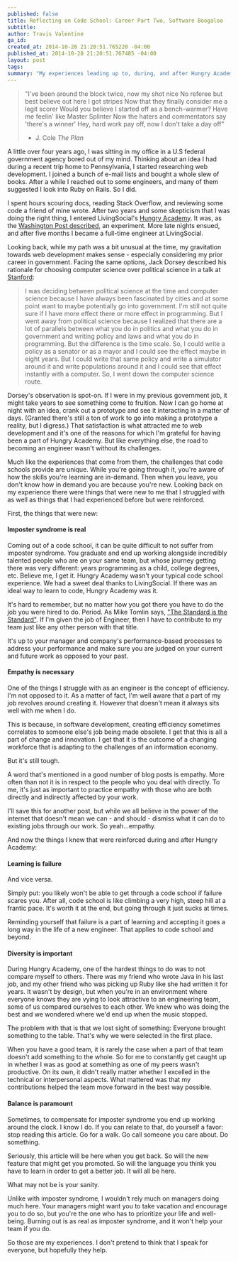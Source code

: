 ```yaml
---
published: false
title: Reflecting on Code School: Career Part Two, Software Boogaloo
subtitle:
author: Travis Valentine
ga_id:
created_at: 2014-10-28 21:20:51.765220 -04:00
published_at: 2014-10-28 21:20:51.767485 -04:00
layout: post
tags:
summary: "My experiences leading up to, during, and after Hungry Academy, the code school I attended."
---
```


>"I've been around the block twice, now my shot nice
>No referee but best believe out here I got stripes
>Now that they finally consider me a legit scorer
>Would you believe I started off as a bench-warmer?
>Have me feelin' like Master Splinter
>Now the haters and commentators say 'there's a winner'
>Hey, hard work pay off, now I don't take a day off"
>- J. Cole _The Plan_

A little over four years ago, I was sitting in my office in a U.S federal government agency bored out of my mind. Thinking about an idea I had during a recent trip home to Pennsylvania, I started researching web development. I joined a bunch of e-mail lists and bought a whole slew of books. After a while I reached out to some engineers, and many of them suggested I look into Ruby on Rails. So I did.

I spent hours scouring docs, reading Stack Overflow, and reviewing some code a friend of mine wrote. After two years and some skepticism that I was doing the right thing, I entered LivingSocial's [Hungry Academy](http://www.hungryacademy.com/). It was, as the [Washington Post described](http://www.washingtonpost.com/business/capitalbusiness/with-hungry-academy-livingsocial-aims-to-build-its-own-techies/2012/07/29/gJQAH5Q2IX_story.html), an experiment. More late nights ensued, and after five months I became a full-time engineer at LivingSocial.

Looking back, while my path was a bit unusual at the time, my gravitation towards web development makes sense - especially considering my prior career in government. Facing the same options, Jack Dorsey described his rationale for choosing computer science over political science in a talk at [Stanford](http://ecorner.stanford.edu/authorMaterialInfo.html?mid=2637):

> I was deciding between political science at the time and computer science because I have always been fascinated by cities and at some point want to maybe potentially go into government. I'm still not quite sure if I have more effect there or more effect in programming. But I went away from political science because I realized that there are a lot of parallels between what you do in politics and what you do in government and writing policy and laws and what you do in programming. But the difference is the time scale. So, I could write a policy as a senator or as a mayor and I could see the effect maybe in eight years. But I could write that same policy and write a simulator around it and write populations around it and I could see that effect instantly with a computer. So, I went down the computer science route.

Dorsey's observation is spot-on. If I were in my previous government job, it might take years to see something come to fruition. Now I can go home at night with an idea, crank out a prototype and see it interacting in a matter of days. (Granted there's still a ton of work to go into making a prototype a reality, but I digress.) That satisfaction is what attracted me to web development and it's one of the reasons for which I'm grateful for having been a part of Hungry Academy. But like everything else, the road to becoming an engineer wasn't without its challenges.

Much like the experiences that come from them, the challenges that code schools provide are unique. While you're going through it, you're aware of how the skills you're learning are in-demand. Then when you leave, you don't know how in demand you are because you're new. Looking back on my experience there were things that were new to me that I struggled with as well as things that I had experienced before but were reinforced.

First, the things that were new:

#### Imposter syndrome is real

Coming out of a code school, it can be quite difficult to not suffer from imposter syndrome. You graduate and end up working alongside incredibly talented people who are on your same team, but whose journey getting there was very different: years programming as a child, college degrees, etc. Believe me, I get it. Hungry Academy wasn't your typical code school experience. We had a sweet deal thanks to LivingSocial. If there was an ideal way to learn to code, Hungry Academy was it.

It's hard to remember, but no matter how you got there you have to do the job you were hired to do. Period. As Mike Tomlin says, ["The Standard is the Standard"](http://www.behindthesteelcurtain.com/2013/8/12/4613342/mike-tomlin-the-standard-is-the-standard-sign-locker-room-tight-ends-depth-chart). If I'm given the job of Engineer, then I have to contribute to my team just like any other person with that title.

It's up to your manager and company's performance-based processes to address your performance and make sure you are judged on your current and future work as opposed to your past.

#### Empathy is necessary

One of the things I struggle with as an engineer is the concept of efficiency. I'm not opposed to it. As a matter of fact, I'm well aware that a part of my job revolves around creating it. However that doesn't mean it always sits well with me when I do.

This is because, in software development, creating efficiency sometimes correlates to someone else's job being made obsolete. I get that this is all a part of change and innovation. I get that it is the outcome of a changing workforce that is adapting to the challenges of an information economy.

But it's still tough.

A word that's mentioned in a good number of blog posts is empathy. More often than not it is in respect to the people who you deal with directly. To me, it's just as important to practice empathy with those who are both directly and indirectly affected by your work.

I'll save this for another post, but while we all believe in the power of the internet that doesn't mean we can - and should - dismiss what it can do to existing jobs through our work. So yeah...empathy.

And now the things I knew that were reinforced during and after Hungry Academy:

#### Learning is failure

And vice versa.

Simply put: you likely won't be able to get through a code school if failure scares you. After all, code school is like climbing a very high, steep hill at a frantic pace. It's worth it at the end, but going through it just sucks at times.

Reminding yourself that failure is a part of learning and accepting it goes a long way in the life of a new engineer. That applies to code school and beyond.

#### Diversity is important

During Hungry Academy, one of the hardest things to do was to not compare myself to others. There was my friend who wrote Java in his last job, and my other friend who was picking up Ruby like she had written it for years. It wasn't by design, but when you're in an environment where everyone knows they are vying to look attractive to an engineering team, some of us compared ourselves to each other. We knew who was doing the best and we wondered where we'd end up when the music stopped.

The problem with that is that we lost sight of something: Everyone brought something to the table. That's why we were selected in the first place.

When you have a good team, it is rarely the case when a part of that team doesn't add something to the whole. So for me to constantly get caught up in whether I was as good at something as one of my peers wasn't productive. On its own, it didn't really matter whether I excelled in the technical or interpersonal aspects. What mattered was that my contributions helped the team move forward in the best way possible.

#### Balance is paramount

Sometimes, to compensate for imposter syndrome you end up working around the clock. I know I do. If you can relate to that, do yourself a favor: stop reading this article. Go for a walk. Go call someone you care about. Do something.

Seriously, this article will be here when you get back. So will the new feature that might get you promoted. So will the language you think you have to learn in order to get a better job. It will all be here.

What may not be is your sanity.

Unlike with imposter syndrome, I wouldn't rely much on managers doing much here. Your managers might want you to take vacation and encourage you to do so, but you're the one who has to prioritize your life and well-being. Burning out is as real as imposter syndrome, and it won't help your team if you do.

So those are my experiences. I don't pretend to think that I speak for everyone, but hopefully they help.